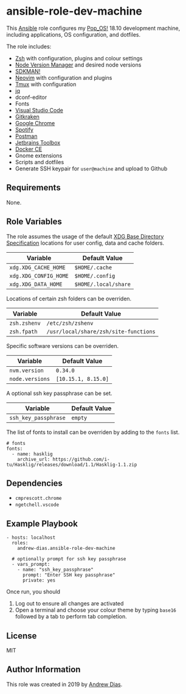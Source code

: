 ansible-role-dev-machine
=========

This [Ansible](https://github.com/ansible/ansible) role configures my [Pop_OS!](https://system76.com/pop) 18.10 development machine, including applications, OS configuration, and dotfiles.

The role includes:

* [Zsh](http://zsh.sourceforge.net) with configuration, plugins and colour settings
* [Node Version Manager](https://github.com/creationix/nvm) and desired node versions
* [SDKMAN!](https://sdkman.io)
* [Neovim](https://neovim.io) with configuration and plugins
* [Tmux](https://github.com/tmux/tmux) with configuration
* [jq](https://stedolan.github.io/jq)
* dconf-editor
* Fonts
* [Visual Studio Code](https://code.visualstudio.com)
* [Gitkraken](https://www.gitkraken.com)
* [Google Chrome](https://www.google.com/chrome)
* [Spotify](https://www.spotify.com)
* [Postman](https://www.getpostman.com)
* [Jetbrains Toolbox](https://www.jetbrains.com/toolbox)
* [Docker CE](https://www.docker.com)
* Gnome extensions
* Scripts and dotfiles
* Generate SSH keypair for `user@machine` and upload to Github

Requirements
------------

None.

Role Variables
--------------

The role assumes the usage of the default [XDG Base Directory Specification](https://specifications.freedesktop.org/basedir-spec/basedir-spec-latest.html) locations for user config, data and cache folders.

| Variable                | Default Value         |
|-----------------------  |---------------------- |
| `xdg.XDG_CACHE_HOME`    | `$HOME/.cache`        |
| `xdg.XDG_CONFIG_HOME`   | `$HOME/.config`       |
| `xdg.XDG_DATA_HOME`     | `$HOME/.local/share`  |

Locations of certain zsh folders can be overriden.

| Variable      | Default Value                           |
|-------------- |---------------------------------------  |
| `zsh.zshenv`  | `/etc/zsh/zshenv`                       |
| `zsh.fpath`   | `/usr/local/share/zsh/site-functions`   |

Specific software versions can be overriden.

| Variable          | Default Value         |
|-----------------  |---------------------  |
| `nvm.version`     | `0.34.0`              |
| `node.versions`   | `[10.15.1, 8.15.0]`   |

A optional ssh key passphrase can be set.

| Variable              | Default Value |
|---------------------- |-------------- |
| `ssh_key_passphrase`  | `empty`       |

The list of fonts to install can be overriden by adding to the `fonts` list.

```
# fonts
fonts:
  - name: hasklig
    archive_url: https://github.com/i-tu/Hasklig/releases/download/1.1/Hasklig-1.1.zip
```

Dependencies
------------

* `cmprescott.chrome`
* `ngetchell.vscode`

Example Playbook
----------------

    - hosts: localhost
      roles:
        andrew-dias.ansible-role-dev-machine

      # optionally prompt for ssh key passphrase
      - vars_prompt:
        - name: "ssh_key_passphrase"
          prompt: "Enter SSH key passphrase"
          private: yes

Once run, you should
1. Log out to ensure all changes are activated
1. Open a terminal and choose your colour theme by typing `base16` followed by a tab to perform tab completion.

License
-------

MIT

Author Information
------------------

This role was created in 2019 by [Andrew Dias](https://github.com/andrew-dias).
